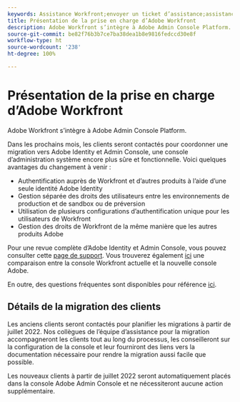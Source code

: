 ```yaml
---
keywords: Assistance Workfront;envoyer un ticket d’assistance;assistance client
title: Présentation de la prise en charge d’Adobe Workfront
description: Adobe Workfront s’intègre à Adobe Admin Console Platform.
source-git-commit: be82f76b3b7ce7ba38dea1b8e9816fedccd30e8f
workflow-type: ht
source-wordcount: '238'
ht-degree: 100%

---
```


# Présentation de la prise en charge d’Adobe Workfront

Adobe Workfront s’intègre à Adobe Admin Console Platform.

Dans les prochains mois, les clients seront contactés pour coordonner une migration vers Adobe Identity et Admin Console, une console d’administration système encore plus sûre et fonctionnelle. Voici quelques avantages du changement à venir :

* Authentification auprès de Workfront et d’autres produits à l’aide d’une seule identité Adobe Identity
* Gestion séparée des droits des utilisateurs entre les environnements de production et de sandbox ou de préversion
* Utilisation de plusieurs configurations d’authentification unique pour les utilisateurs de Workfront
* Gestion des droits de Workfront de la même manière que les autres produits Adobe

Pour une revue complète d’Adobe Identity et Admin Console, vous pouvez consulter cette [page de support](https://helpx.adobe.com/fr/enterprise/admin-guide.html). Vous trouverez également [ici](https://one.workfront.com/s/document-item?bundleId=the-new-workfront-experience&amp;topicId=Content%2FAdministration_and_Setup%2FGet_started-WF_administration%2Factions-in-admin-console.htm&amp;_LANG=enus) une comparaison entre la console Workfront actuelle et la nouvelle console Adobe.

<!--
New URL for July 27:
https://experienceleague.adobe.com/docs/workfront/using/administration-and-setup/get-started-administration/actions-in-admin-console.html
-->

En outre, des questions fréquentes sont disponibles pour référence [ici](faq.md).

## Détails de la migration des clients

Les anciens clients seront contactés pour planifier les migrations à partir de juillet 2022.  Nos collègues de l’équipe d’assistance pour la migration accompagneront les clients tout au long du processus, les conseilleront sur la configuration de la console et leur fourniront des liens vers la documentation nécessaire pour rendre la migration aussi facile que possible.

Les nouveaux clients à partir de juillet 2022 seront automatiquement placés dans la console Adobe Admin Console et ne nécessiteront aucune action supplémentaire.
